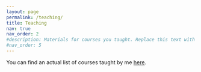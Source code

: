 ```yaml
---
layout: page
permalink: /teaching/
title: Teaching
nav: true
nav_order: 2
#description: Materials for courses you taught. Replace this text with your description.
#nav_order: 5
---
```


You can find an actual list of courses taught by me [here](http://www.fit.vutbr.cz/~ifajcik/courses.php.en).
